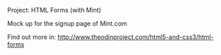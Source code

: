 Project: HTML Forms (with Mint)

Mock up for the signup page of Mint.com

Find out more in: http://www.theodinproject.com/html5-and-css3/html-forms 
